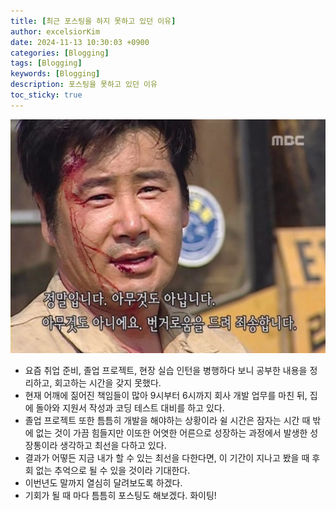 ```yaml
---
title: [최근 포스팅을 하지 못하고 있던 이유]
author: excelsiorKim
date: 2024-11-13 10:30:03 +0900
categories: [Blogging]
tags: [Blogging]
keywords: [Blogging]
description: 포스팅을 못하고 있던 이유
toc_sticky: true
---
```


  ![fighting](/assets/img/Blogging/아무것도아닙니다.png)
- 요즘 취업 준비, 졸업 프로젝트, 현장 실습 인턴을 병행하다 보니 공부한 내용을 정리하고, 회고하는 시간을 갖지 못했다.
- 현재 어깨에 짊어진 책임들이 많아 9시부터 6시까지 회사 개발 업무를 마친 뒤, 집에 돌아와 지원서 작성과 코딩 테스트 대비를 하고 있다.
- 졸업 프로젝트 또한 틈틈히 개발을 해야하는 상황이라 쉴 시간은 잠자는 시간 때 밖에 없는 것이 가끔 힘들지만 이또한 어엿한 어른으로 성장하는 과정에서 발생한 성장통이라 생각하고 최선을 다하고 있다.
- 결과가 어떻든 지금 내가 할 수 있는 최선을 다한다면, 이 기간이 지나고 봤을 때 후회 없는 추억으로 될 수 있을 것이라 기대한다.
- 이번년도 말까지 열심히 달려보도록 하겠다. 
- 기회가 될 때 마다 틈틈히 포스팅도 해보겠다. 화이팅!
